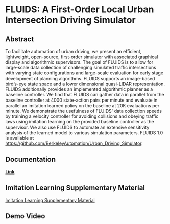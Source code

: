 # FLUIDS: A First-Order Local Urban Intersection Driving Simulator

## Abstract

To facilitate automation of urban driving, we present an efficient, lightweight, open-source, first-order simulator with associated graphical display and algorithmic supervisors. The goal of FLUIDS is to allow for large-scale data collection of challenging simulated traffic intersections with varying state configurations and large-scale evaluation for early stage development of planning algorithms.  FLUIDS supports an image-based bird’s-eye state space and a lower dimensional quasi-LIDAR representation. FLUIDS additionally provides an implemented algorithmic planner as a baseline controller. We find that FLUIDS can gather data in parallel from the baseline controller at 4000 state-action pairs per minute and evaluate in parallel an imitation learned policy on the baseline at 20K evaluations per minute. We demonstrate the usefulness of FLUIDS' data collection speeds by training a velocity controller for avoiding collisions and obeying traffic laws using imitation learning on the provided baseline controller as the supervisor. We also use FLUIDS to automate an extensive sensitivity analysis of the learned model to various simulation parameters. FLUIDS 1.0 is available at https://github.com/BerkeleyAutomation/Urban_Driving_Simulator.

## Documentation
[**Link**](urban-driving-simulator.rtfd.io)

## Imitation Learning Supplementary Material

[Imitation Learning Supplementary Material](FLUIDS_IL.pdf)

## Demo Video ##

